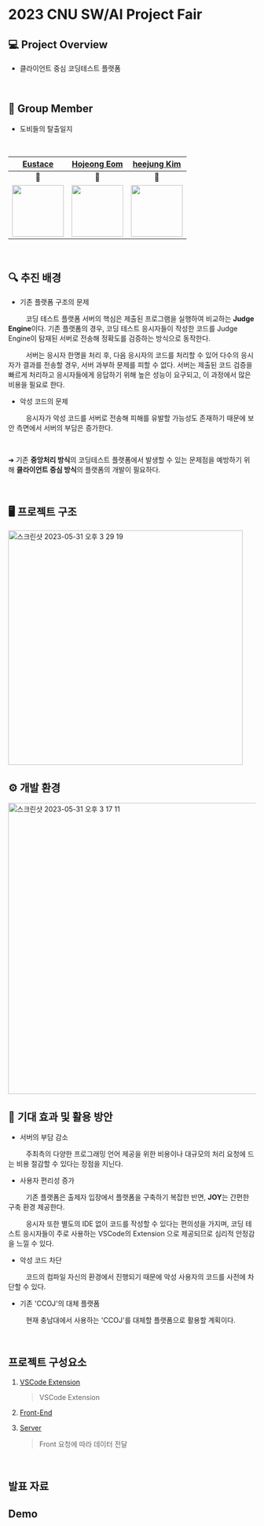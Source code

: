 # 2023 CNU SW/AI Project Fair

## 💻 Project Overview
- 클라이언트 중심 코딩테스트 플랫폼

</br>

## 👥 Group Member

- 도비들의 탈출일지

</br>

<div align="center">
  
|[Eustace](https://github.com/dlwnsrb0829)|[Hojeong Eom](https://github.com/DobiIsFree)|[heejung Kim](https://github.com/hj-k66)
|:---:|:---:|:---:|
|🐻|🦊|🐰|
|<img src="https://avatars.githubusercontent.com/u/39390618?v=4" width="105">|<img src="https://avatars.githubusercontent.com/u/52994616?v=4" width="105">|<img src="https://avatars.githubusercontent.com/u/68041758?v=4" width="105">|

</div>

</br>

## 🔍 추진 배경

- 기존 플랫폼 구조의 문제

&emsp; &emsp; 코딩 테스트 플랫폼 서버의 핵심은 제출된 프로그램을 실행하여 비교하는 **Judge Engine**이다.
기존 플랫폼의 경우, 코딩 테스트 응시자들이 작성한 코드를 Judge Engine이 탐재된 서버로 전송해 정확도를 검증하는 방식으로 동작한다. 

&emsp; &emsp; 서버는 응시자 한명을 처리 후, 다음 응시자의 코드를 처리할 수 있어 다수의 응시자가 결과를 전송할 경우, 서버 과부하 문제를 피할 수 없다. 
서버는 제출된 코드 검증을 빠르게 처리하고 응시자들에게 응답하기 위해 높은 성능이 요구되고, 이 과정에서 많은 비용을 필요로 한다.

- 악성 코드의 문제

&emsp; &emsp; 응시자가 악성 코드를 서버로 전송해 피해를 유발할 가능성도 존재하기 때문에 보안 측면에서 서버의 부담은 증가한다.

</br>

➜ 기존 **중앙처리 방식**의 코딩테스트 플랫폼에서 발생할 수 있는 문제점을 예방하기 위해 **클라이언트 중심 방식**의 플랫폼의 개발이 필요하다.

</br>


## 🖥️ 프로젝트 구조

<img width="477" alt="스크린샷 2023-05-31 오후 3 29 19" src="https://github.com/DobiIsFree/Dobby-Socks/assets/52994616/78b7a1b3-a73e-4a4c-8173-c91b9fc6f476">


</br>

## ⚙️ 개발 환경

<img width="592" alt="스크린샷 2023-05-31 오후 3 17 11" src="https://github.com/DobiIsFree/Dobby-Socks/assets/52994616/56106fa7-07a8-433b-bad0-fb980edaba29">

</br>

## 🔮 기대 효과 및 활용 방안

- 서버의 부담 감소

&emsp; &emsp; 주최측의 다양한 프로그래밍 언어 제공을 위한 비용이나 대규모의 처리 요청에 드는 비용 절감할 수 있다는 장점을 지닌다.

- 사용자 편리성 증가

&emsp; &emsp; 기존 플랫폼은 출제자 입장에서 플랫폼을 구축하기 복잡한 반면, **JOY**는 간편한 구축 환경 제공한다.

&emsp; &emsp; 응시자 또한 별도의 IDE 없이 코드를 작성할 수 있다는 편의성을 가지며, 코딩 테스트 응시자들이 주로 사용하는 VSCode의 Extension 으로 제공되므로 심리적 안정감을 느낄 수 있다.

- 악성 코드 차단

&emsp; &emsp; 코드의 컴파일 자신의 환경에서 진행되기 때문에 악성 사용자의 코드를 사전에 차단할 수 있다.

- 기존 'CCOJ'의 대체 플랫폼

&emsp; &emsp; 현재 충남대에서 사용하는 'CCOJ'를 대체할 플랫폼으로 활용할 계획이다.

</br>

## 프로젝트 구성요소

1. [VSCode Extension](https://github.com/Dobbies-Escape-Diary/JOY_Extension)
    > VSCode Extension
3. [Front-End](https://github.com/)
    > 
4. [Server](https://github.com/Dobbies-Escape-Diary/JOY-BE)
    > Front 요청에 따라 데이터 전달

</br>

## 발표 자료


## Demo
